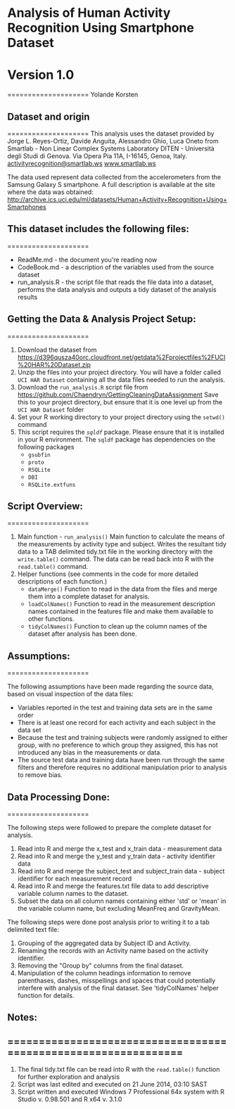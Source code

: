 # Analysis of Human Activity Recognition Using Smartphone Dataset
# Version 1.0
   ====================
Yolande Korsten


## Dataset and origin
   ====================
This analysis uses the dataset provided by Jorge L. Reyes-Ortiz, Davide Anguita, 
Alessandro Ghio, Luca Oneto from Smartlab - Non Linear Complex Systems Laboratory
DITEN - Università degli Studi di Genova.
Via Opera Pia 11A, I-16145, Genoa, Italy.
activityrecognition@smartlab.ws
www.smartlab.ws


The data used represent data collected from the accelerometers from the Samsung Galaxy S smartphone. 
A full description is available at the site where the data was obtained: 
http://archive.ics.uci.edu/ml/datasets/Human+Activity+Recognition+Using+Smartphones 


## This dataset includes the following files:
   ====================
* ReadMe.md - the document you're reading now
* CodeBook.md - a description of the variables used from the source dataset
* run_analysis.R - the script file that reads the file data into a dataset, 
  performs the data analysis and outputs a tidy dataset of the analysis results

  
## Getting the Data & Analysis Project Setup:
   ====================


1. Download the dataset from 
   https://d396qusza40orc.cloudfront.net/getdata%2Fprojectfiles%2FUCI%20HAR%20Dataset.zip 
2. Unzip the files into your project directory.  You will have a folder called `UCI HAR Dataset` 
   containing all the data files needed to run the analysis.
3. Download the `run_analysis.R` script file from https://github.com/Chaendryn/GettingCleaningDataAssignment
   Save this to your project directory, but ensure that it is one level up from the `UCI HAR Dataset` folder
4. Set your R working directory to your project directory using the `setwd()` command
5. This script requires the *`sqldf`* package. Please ensure that it is installed in your R environment.
   The `sqldf` package has dependencies on the following packages
   * `gsubfin`
   * `proto`
   * `RSQLite`
   * `DBI`
   * `RSQLite.extfuns`


## Script Overview:
   ====================


1. Main function - `run_analysis()` 
   Main function to calculate the means of the measurements by activity type and subject.  Writes
   the resultant tidy data to a TAB delimited tidy.txt file in the working directory with the 
   `write.table()` command. The data can be read back into R with the `read.table()` command.
2. Helper functions (see comments in the code for more detailed descriptions of each function.)
   * `dataMerge()` 
	 Function to read in the data from the files and merge them into a complete dataset for analysis.
   * `loadColNames()` 
     Function to read in the measurement description names contained in the features file and make 
	 them available to other functions.
   * `tidyColNames()` 
     Function to clean up the column names of the dataset after analysis has been done.


## Assumptions:
   ====================


The following assumptions have been made regarding the source data, based on visual inspection of the
data files:
* Variables reported in the test and training data sets are in the same order
* There is at least one record for each activity and each subject in the data set
* Because the test and training subjects were randomly assigned to either group, with no preference to 
  which group they assigned, this has not introduced any bias in the measurements or data.
* The source test data and training data have been run through the same filters and therefore requires 
  no additional manipulation prior to analysis to remove bias.  


## Data Processing Done:
   ====================


The following steps were followed to prepare the complete dataset for analysis.
1. Read into R and merge the x_test and x_train data - measurement data
2. Read into R and merge the y_test and y_train data - activity identifier data
3. Read into R and merge the subject_test and subject_train data - subject identifier for each measurement 
   record
4. Read into R and merge the features.txt file data to add descriptive variable column names to the dataset.
5. Subset the data on all column names containing either 'std' or 'mean' in the variable column name, but
   excluding MeanFreq and GravityMean.
   

 The following steps were done post analysis prior to writing it to a tab delimited text file:
 1. Grouping of the aggregated data by Subject ID and Activity.
 2. Renaming the records with an Activity name based on the activity identifier.
 3. Removing the "Group by" columns from the final dataset.
 4. Manipulation of the column headings information to remove parenthases, dashes, misspellings and spaces 
    that could potentially interfere with analysis of the final dataset. See 'tidyColNames' helper function 
	for details.


## Notes:
## =============================================================== 


1. The final tidy.txt file can be read into R with the `read.table()` function for further exploration and
   analysis
2. Script was last edited and executed on 21 June 2014, 03:10 SAST
3. Script written and executed Windows 7 Professional 64x system with R Studio v. 0.98.501 and R x64 v. 3.1.0
